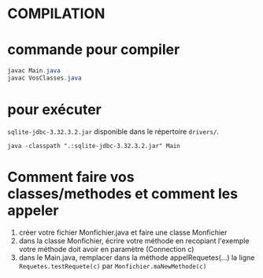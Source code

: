 # COMPILATION

# commande pour compiler

```java
javac Main.java
javac VosClasses.java
```

# pour exécuter

`sqlite-jdbc-3.32.3.2.jar` disponible dans le répertoire `drivers/`.

`java -classpath ".:sqlite-jdbc-3.32.3.2.jar" Main`


# Comment faire vos classes/methodes et comment les appeler

1. créer votre fichier Monfichier.java et faire une classe Monfichier
2. dans la classe Monfichier, écrire votre méthode en recopiant l'exemple
    votre méthode doit avoir en paramètre (Connection c)
3. dans le Main.java, remplacer dans la méthode appelRequetes(...) la ligne 
        `Requetes.testRequete(c)` par `Monfichier.maNewMethode(c)`
